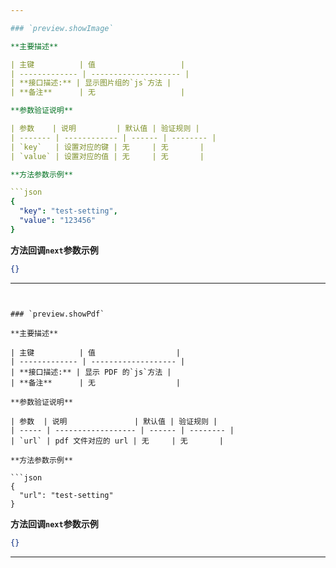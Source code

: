 ```yaml
---

### `preview.showImage`

**主要描述**

| 主键          | 值                   |
| ------------- | -------------------- |
| **接口描述:** | 显示图片组的`js`方法 |
| **备注**      | 无                   |

**参数验证说明**

| 参数    | 说明         | 默认值 | 验证规则 |
| ------- | ------------ | ------ | -------- |
| `key`   | 设置对应的键 | 无     | 无       |
| `value` | 设置对应的值 | 无     | 无       |

**方法参数示例**

```json
{
  "key": "test-setting",
  "value": "123456"
}
```

**方法回调`next`参数示例**

```json
{}
```

---
```


### `preview.showPdf`

**主要描述**

| 主键          | 值                  |
| ------------- | ------------------- |
| **接口描述:** | 显示 PDF 的`js`方法 |
| **备注**      | 无                  |

**参数验证说明**

| 参数  | 说明               | 默认值 | 验证规则 |
| ----- | ------------------ | ------ | -------- |
| `url` | pdf 文件对应的 url | 无     | 无       |

**方法参数示例**

```json
{
  "url": "test-setting"
}
```

**方法回调`next`参数示例**

```json
{}
```

---
